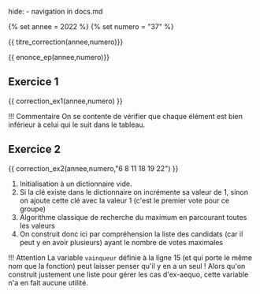 hide: - navigation  in docs.md

{% set annee = 2022 %}
{% set numero = "37" %}


{{ titre_correction(annee,numero)}}

{{ enonce_ep(annee,numero)}}
 

## Exercice 1

{{ correction_ex1(annee,numero) }}

!!! Commentaire
    On se contente de vérifier que chaque élément est bien inférieur à celui qui le suit dans le tableau.

## Exercice 2 
 

{{ correction_ex2(annee,numero,"6 8 11 18 19 22") }}

1. Initialisation à un dictionnaire vide.
2. Si la clé existe dans le dictionnaire on incrémente sa valeur de 1, sinon on ajoute cette clé avec la valeur 1 (c'est le premier vote pour ce groupe)
3. Algorithme classique de recherche du maximum en parcourant toutes les valeurs
4. On construit donc ici par compréhension la liste des candidats (car il peut y en avoir plusieurs) ayant le nombre de votes maximales

!!! Attention
    La variable `vainqueur` définie à la ligne 15 (et qui porte le même nom que la fonction) peut laisser penser qu'il y en a un seul ! Alors qu'on construit justement une liste pour gérer les cas d'ex-aequo, cette variable n'a en fait aucune utilité.